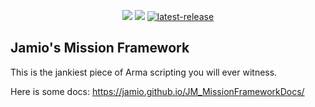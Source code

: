 <p align="center">
    <img src = "https://i.imgur.com/VM5xMFB.png">
    <img src="https://i.imgur.com/Lq5Do49.png">
    <a href="https://github.com/Jamio/JM_MissionFramework/releases/latest">
        <img src="https://img.shields.io/github/v/release/Jamio/MalFramework_j?label=latest%20release" alt="latest-release">
    </a>
</p>


## Jamio's Mission Framework

This is the jankiest piece of Arma scripting you will ever witness.

Here is some docs: https://jamio.github.io/JM_MissionFrameworkDocs/
